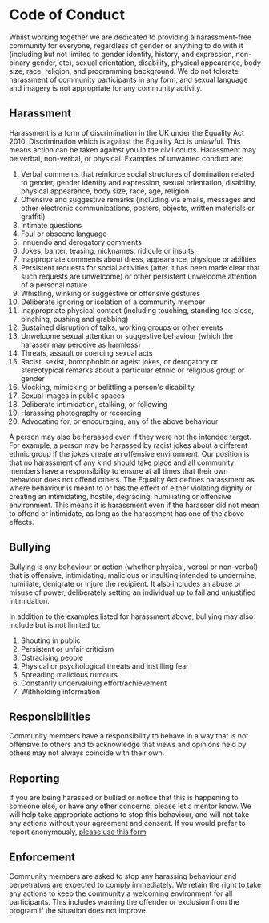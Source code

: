 # Code of Conduct

Whilst working together we are dedicated to providing a harassment-free community
for everyone, regardless of gender or anything to do with it
(including but not limited to gender identity, history, and expression,
non-binary gender, etc), sexual orientation, disability, physical appearance,
body size, race, religion, and programming background.
We do not tolerate harassment of community participants in any form,
and sexual language and imagery is not appropriate for any community activity.

## Harassment

Harassment is a form of discrimination in the UK under the Equality Act 2010.
Discrimination which is against the Equality Act is unlawful.
This means action can be taken against you in the civil courts.
Harassment may be verbal, non-verbal, or physical.
Examples of unwanted conduct are:

1. Verbal comments that reinforce social structures of domination related to
   gender, gender identity and expression, sexual orientation, disability,
   physical appearance, body size, race, age, religion
1. Offensive and suggestive remarks (including via emails, messages and other
   electronic communications, posters, objects, written materials or graffiti)
1. Intimate questions
1. Foul or obscene language
1. Innuendo and derogatory comments
1. Jokes, banter, teasing, nicknames, ridicule or insults
1. Inappropriate comments about dress, appearance, physique or abilities
1. Persistent requests for social activities
   (after it has been made clear that such requests are unwelcome)
   or other persistent unwelcome attention of a personal nature
1. Whistling, winking or suggestive or offensive gestures
1. Deliberate ignoring or isolation of a community member
1. Inappropriate physical contact
   (including touching, standing too close, pinching, pushing and grabbing)
1. Sustained disruption of talks, working groups or other events
1. Unwelcome sexual attention or suggestive behaviour
   (which the harasser may perceive as harmless)
1. Threats, assault or coercing sexual acts
1. Racist, sexist, homophobic or ageist jokes, or derogatory or
   stereotypical remarks about a particular ethnic or religious group or gender
1. Mocking, mimicking or belittling a person's disability
1. Sexual images in public spaces
1. Deliberate intimidation, stalking, or following
1. Harassing photography or recording
1. Advocating for, or encouraging, any of the above behaviour

A person may also be harassed even if they were not the intended target.
For example, a person may be harassed by racist jokes about a different
ethnic group if the jokes create an offensive environment.
Our position is that no harassment of any kind should take place
and all community members have a responsibility to ensure at all times
that their own behaviour does not offend others.
The Equality Act defines harassment as where behaviour is meant to
or has the effect of either violating dignity or creating an
intimidating, hostile, degrading, humiliating or offensive environment.
This means it is harassment even if the harasser did not mean to offend
or intimidate, as long as the harassment has one of the above effects.

## Bullying

Bullying is any behaviour or action (whether physical, verbal or non-verbal)
that is offensive, intimidating, malicious or insulting intended to undermine,
humiliate, denigrate or injure the recipient.
It also includes an abuse or misuse of power,
deliberately setting an individual up to fail and unjustified intimidation.

In addition to the examples listed for harassment above,
bullying may also include but is not limited to:

1. Shouting in public
1. Persistent or unfair criticism
1. Ostracising people
1. Physical or psychological threats and instilling fear
1. Spreading malicious rumours
1. Constantly undervaluing effort/achievement
1. Withholding information

## Responsibilities

Community members have a responsibility to behave in a way that is not
offensive to others and to acknowledge that views and opinions held
by others may not always coincide with their own.

## Reporting

If you are being harassed or bullied or notice that this is happening
to someone else, or have any other concerns, please let a mentor know.
We will help take appropriate actions to stop this behaviour,
and will not take any actions without your agreement and consent.
If you would prefer to report anonymously,
[please use this form](https://goo.gl/forms/OvIFhRTpuGO6AXtA3)

## Enforcement

Community members are asked to stop any harassing behaviour
and perpetrators are expected to comply immediately.
We retain the right to take any actions to keep the community
a welcoming environment for all participants.
This includes warning the offender or exclusion from the program
if the situation does not improve.
